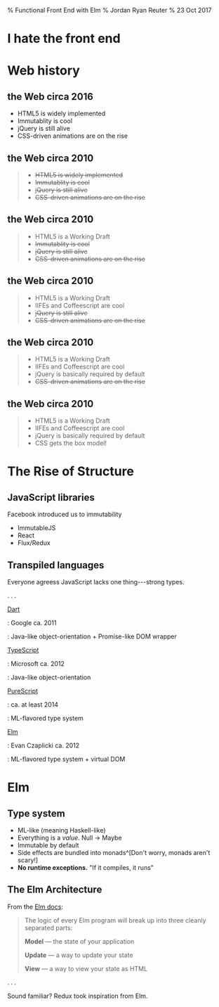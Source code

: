 % Functional Front End with Elm
% Jordan Ryan Reuter
% 23 Oct 2017

# I hate the front end

# Web history

## the Web circa 2016

- HTML5 is widely implemented
- Immutablity is cool
- jQuery is still alive
- CSS-driven animations are on the rise

## the Web circa 2010

> - ~~HTML5 is widely implemented~~
> - ~~Immutablity is cool~~
> - ~~jQuery is still alive~~
> - ~~CSS-driven animations are on the rise~~

## the Web circa 2010

> - HTML5 is a Working Draft
> - ~~Immutablity is cool~~
> - ~~jQuery is still alive~~
> - ~~CSS-driven animations are on the rise~~

## the Web circa 2010

> - HTML5 is a Working Draft
> - IIFEs and Coffeescript are cool
> - ~~jQuery is still alive~~
> - ~~CSS-driven animations are on the rise~~

## the Web circa 2010

> - HTML5 is a Working Draft
> - IIFEs and Coffeescript are cool
> - jQuery is basically required by default
> - ~~CSS-driven animations are on the rise~~

## the Web circa 2010

> - HTML5 is a Working Draft
> - IIFEs and Coffeescript are cool
> - jQuery is basically required by default
> - CSS gets the box model!

# The Rise of Structure

## JavaScript libraries

Facebook introduced us to immutability

- ImmutableJS
- React
- Flux/Redux

## Transpiled languages

Everyone agreess JavaScript lacks one thing---strong types.

. . .

[Dart](dartlang)

:    Google ca. 2011

:    Java-like object-orientation + Promise-like DOM wrapper

[TypeScript](typescript)

:    Microsoft ca. 2012

:    Java-like object-orientation

[PureScript](purescript)

:    ca. at least 2014

:    ML-flavored type system

[Elm](elmlang)

:    Evan Czaplicki ca. 2012

:    ML-flavored type system + virtual DOM

# Elm

## Type system

- ML-like (meaning Haskell-like)
- Everything is a _value_. Null &rarr; Maybe
- Immutable by default
- Side effects are bundled into monads^[Don't worry, monads aren't scary!]
- __No runtime exceptions.__ "If it compiles, it runs"

## The Elm Architecture

From the [Elm docs](elm-docs-architecture):

> The logic of every Elm program will break up into three cleanly separated parts:
>
> __Model__ — the state of your application
>
> __Update__ — a way to update your state
>
> __View__ — a way to view your state as HTML

. . .

Sound familiar? Redux took inspiration from Elm.

[typescript]: http://www.typescriptlang.org
[dartlang]: https://www.dartlang.org
[purescript]: http://www.purescript.org
[elmlang]: http://elm-lang.org
[elm-docs-architecture]: https://guide.elm-lang.org/architecture/#the-basic-pattern
